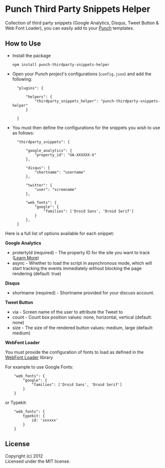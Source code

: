 # Punch Third Party Snippets Helper

Collection of third party snippets (Google Analytics, Disqus, Tweet Button & Web Font Loader), you can easily add to your [Punch](http://laktek.github.com/punch) templates.

## How to Use 

* Install the package

	`npm install punch-thirdparty-snippets-helper`

* Open your Punch project's configurations (`config.json`) and add the following:

		"plugins": {

			"helpers": {
				"thirdparty_snippets_helper": "punch-thirdparty-snippets-helper"
			}

		}

* You must then define the configurations for the snippets you wish to use as follows:

		"thirdparty_snippets": {

			"google_analytics": {
				"property_id": "UA-XXXXXX-X"	
			},

			"disqus": {
				"shortname": "username"	
			},

			"twitter": {
				"user": "screename"
			},

			"web_fonts": {
				"google": {
					"families": ['Droid Sans', 'Droid Serif']
				}
			},
		}

Here is a full list of options available for each snippet:

**Google Analytics**

* protertyId (required) - The property ID for the site you want to track ([Learn More](http://support.google.com/analytics/bin/answer.py?hl=en&answer=1032385))
* async - Whether to load the script in asynchronous mode, which will start tracking the events immediately without blocking the page rendering (default: true)

**Disqus**

* shortname (required) - Shortname provided for your discuss account.

**Tweet Button**

* via - Screen name of the user to attribute the Tweet to
* count - Count box position values: none, horizontal, vertical (default: none)
* size - The size of the rendered button values: medium, large (default: medium) 

**WebFont Loader**

You must provide the configuration of fonts to load as defined in the [WebFont Loader](https://github.com/typekit/webfontloader) library

For example to use Google Fonts:

		"web_fonts": {
			"google": {
				"families": ['Droid Sans', 'Droid Serif']
			}
		}

or Typekit:

		"web_fonts": {
			typekit: {
				id: 'xxxxxx'
			}
		}

## License

Copyright (c) 2012   
Licensed under the MIT license.
